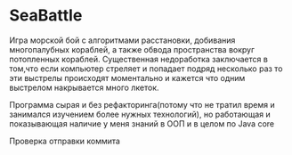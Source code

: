 ﻿# SeaBattle
Игра морской бой с алгоритмами расстановки, добивания многопалубных кораблей, а также обвода пространства вокруг потопленных кораблей. 
Существенная недоработка заключается в том,что если компьютер стреляет и попадает подряд несколько раз то эти выстрелы происходят 
моментально и кажется что одним выстрелом накрывается много лкеток. 

Программа сырая и без рефакторинга(потому что не тратил время и занимался изучением более нужных технологий), но работающая и показывающая наличие у меня знаний в ООП и в целом по Java core   

Проверка отправки коммита
